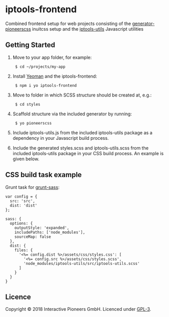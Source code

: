 # iptools-frontend
Combined frontend setup for web projects consisting of the [generator-pioneerscss](https://www.npmjs.com/package/generator-pioneerscss) inuitcss setup and the [iptools-utils](https://github.com/interactive-pioneers/iptools-utils) Javascript utilities


## Getting Started

1. Move to your app folder, for example:

        $ cd ~/projects/my-app

2. Install [Yeoman](http://yeoman.io/) and the iptools-frontend:

        $ npm i yo iptools-frontend
        
3. Move to folder in which SCSS structure should be created at, e.g.:

        $ cd styles     

4. Scaffold structure via the included generator by running:

        $ yo pioneerscss
       
5. Include iptools-utils.js from the included iptools-utils package as a dependency in your Javascript build process.

6. Include the generated styles.scss and iptools-utils.scss from the included iptools-utils package in your CSS build process. An example is given below.


## CSS build task example

Grunt task for [grunt-sass](https://github.com/sindresorhus/grunt-sass):
```
var config = {
  src: 'src',
  dist: 'dist'
};
 
sass: {
  options: {
    outputStyle: 'expanded',
    includePaths: ['node_modules'],
    sourceMap: false
  },
  dist: {
    files: {
      '<%= config.dist %>/assets/css/styles.css': [
        '<%= config.src %>/assets/css/styles.scss',
        'node_modules/iptools-utils/src/iptools-utils.scss'
      ]
    }
  }
}
```

## Licence

Copyright © 2018 Interactive Pioneers GmbH. Licenced under [GPL-3](LICENSE).

